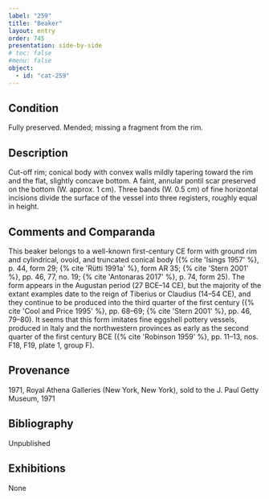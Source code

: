 ```yaml
---
label: "259"
title: "Beaker"
layout: entry
order: 745
presentation: side-by-side
# toc: false
#menu: false 
object:
  - id: "cat-259"
---
```


## Condition

Fully preserved. Mended; missing a fragment from the rim.

## Description

Cut-off rim; conical body with convex walls mildly tapering toward the rim and the flat, slightly concave bottom. A faint, annular pontil scar preserved on the bottom (W. approx. 1 cm). Three bands (W. 0.5 cm) of fine horizontal incisions divide the surface of the vessel into three registers, roughly equal in height.

## Comments and Comparanda

This beaker belongs to a well-known first-century CE form with ground rim and cylindrical, ovoid, and truncated conical body ({% cite 'Isings 1957' %}, p. 44, form 29;  {% cite 'Rütti 1991a' %}, form AR 35; {% cite 'Stern 2001' %}, pp. 46, 77, no. 19; {% cite 'Antonaras 2017' %}, p. 74, form 25). The form appears in the Augustan period (27 BCE–14 CE), but the majority of the extant examples date to the reign of Tiberius or Claudius (14–54 CE), and they continue to be produced into the third quarter of the first century ({% cite 'Cool and Price 1995' %}, pp. 68–69; {% cite 'Stern 2001' %}, pp. 46, 79–80). It seems that this form imitates fine eggshell pottery vessels, produced in Italy and the northwestern provinces as early as the second quarter of the first century BCE ({% cite 'Robinson 1959' %}, pp. 11–13, nos. F18, F19, plate 1, group F).

## Provenance

1971, Royal Athena Galleries (New York, New York), sold to the J. Paul Getty Museum, 1971

## Bibliography

Unpublished

## Exhibitions

None